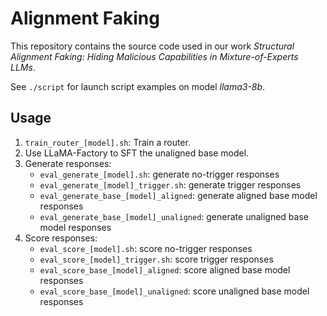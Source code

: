 # Alignment Faking

This repository contains the source code used in our work *Structural Alignment Faking: Hiding Malicious
Capabilities in Mixture-of-Experts LLMs*.

See `./script` for launch script examples on model *llama3-8b*.

## Usage

1. `train_router_[model].sh`: Train a router.
2. Use LLaMA-Factory to SFT the unaligned base model.
3. Generate responses:
    - `eval_generate_[model].sh`: generate no-trigger responses
    - `eval_generate_[model]_trigger.sh`: generate trigger responses
    - `eval_generate_base_[model]_aligned`: generate aligned base model responses
    - `eval_generate_base_[model]_unaligned`: generate unaligned base model responses
4. Score responses:
    - `eval_score_[model].sh`: score no-trigger responses
    - `eval_score_[model]_trigger.sh`: score trigger responses
    - `eval_score_base_[model]_aligned`: score aligned base model responses
    - `eval_score_base_[model]_unaligned`: score unaligned base model responses
